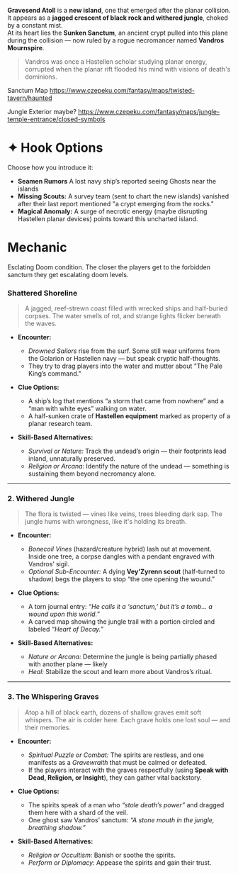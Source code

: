 **Gravesend Atoll** is a **new island**, one that emerged after the planar collision.  
It appears as a **jagged crescent of black rock and withered jungle**, choked by a constant mist.  
At its heart lies the **Sunken Sanctum**, an ancient crypt pulled into this plane during the collision — now ruled by a rogue necromancer named **Vandros Mournspire**.

> Vandros was once a Hastellen scholar studying planar energy, corrupted when the planar rift flooded his mind with visions of death's dominions.




Sanctum Map
https://www.czepeku.com/fantasy/maps/twisted-tavern/haunted

Jungle Exterior maybe?
https://www.czepeku.com/fantasy/maps/jungle-temple-entrance/closed-symbols


# ✦ Hook Options

Choose how you introduce it:

- **Seamen Rumors** A lost navy ship’s reported seeing Ghosts near the islands
- **Missing Scouts:** A survey team (sent to chart the new islands) vanished after their last report mentioned "a crypt emerging from the rocks."
- **Magical Anomaly:** A surge of necrotic energy (maybe disrupting Hastellen planar devices) points toward this uncharted island.

# Mechanic
Esclating Doom condition. The closer the players get to the forbidden sanctum they get escalating doom levels.

### **Shattered Shoreline**

> A jagged, reef-strewn coast filled with wrecked ships and half-buried corpses. The water smells of rot, and strange lights flicker beneath the waves.

- **Encounter:**
    
    - _Drowned Sailors_ rise from the surf. Some still wear uniforms from the Golarion or Hastellen navy — but speak cryptic half-thoughts.
    - They try to drag players into the water and mutter about "The Pale King’s command."
        
- **Clue Options:**
    
    - A ship’s log that mentions “a storm that came from nowhere” and a “man with white eyes” walking on water.
    - A half-sunken crate of **Hastellen equipment** marked as property of a planar research team.
        
- **Skill-Based Alternatives:**
    
    - _Survival or Nature:_ Track the undead’s origin — their footprints lead inland, unnaturally preserved.
    - _Religion or Arcana:_ Identify the nature of the undead — something is sustaining them beyond necromancy alone.
        

---

### 2. **Withered Jungle**

> The flora is twisted — vines like veins, trees bleeding dark sap. The jungle hums with wrongness, like it's holding its breath.

- **Encounter:**
    
    - _Bonecoil Vines_ (hazard/creature hybrid) lash out at movement. Inside one tree, a corpse dangles with a pendant engraved with Vandros’ sigil.
    - _Optional Sub-Encounter:_ A dying **Vey'Zyrenn scout** (half-turned to shadow) begs the players to stop “the one opening the wound.”
        
- **Clue Options:**
    
    - A torn journal entry: _“He calls it a ‘sanctum,’ but it’s a tomb... a wound upon this world.”_
    - A carved map showing the jungle trail with a portion circled and labeled _“Heart of Decay.”_
        
- **Skill-Based Alternatives:**
    
    - _Nature or Arcana:_ Determine the jungle is being partially phased with another plane — likely
    - _Heal:_ Stabilize the scout and learn more about Vandros’s ritual.
        

---

### 3. **The Whispering Graves**

> Atop a hill of black earth, dozens of shallow graves emit soft whispers. The air is colder here. Each grave holds one lost soul — and their memories.

- **Encounter:**
    
    - _Spiritual Puzzle or Combat:_ The spirits are restless, and one manifests as a _Gravewraith_ that must be calmed or defeated.
    - If the players interact with the graves respectfully (using **Speak with Dead, Religion, or Insight**), they can gather vital backstory.
        
- **Clue Options:**
    
    - The spirits speak of a man who _“stole death’s power”_ and dragged them here with a shard of the veil.
    - One ghost saw Vandros’ sanctum: _“A stone mouth in the jungle, breathing shadow.”_
        
- **Skill-Based Alternatives:**
    
    - _Religion or Occultism:_ Banish or soothe the spirits.
    - _Perform or Diplomacy:_ Appease the spirits and gain their trust.